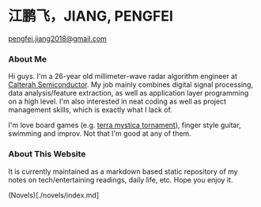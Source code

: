 # 江鹏飞，JIANG, PENGFEI
pengfei.jiang2018@gmail.com

### About Me
Hi guys. I'm a 26-year old millimeter-wave radar algorithm engineer at [Calterah Semiconductor](www.calterah.com). My job mainly combines digital signal processing, data analysis/feature extraction, as well as application layer programming on a high level. I'm also interested in neat coding as well as project management skills, which is exactly what I lack of.

I'm love board games (e.g. [terra mystica tornament](tmtour.org)), finger style guitar, swimming and improv. Not that I'm good at any of them.

### About This Website
It is currently maintained as a markdown based static repository of my notes on tech/entertaining readings, daily life, etc. Hope you enjoy it.

(Novels)[./novels/index.md]


